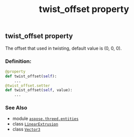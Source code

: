﻿---
title: twist_offset property
second_title: Aspose.3D for Python via .NET API References
description: 
type: docs
weight: 220
url: /python-net/aspose.threed.entities/linearextrusion/twist_offset/
is_root: false
---

## twist_offset property


The offset that used in twisting, default value is (0, 0, 0).
### Definition:
```python
@property
def twist_offset(self):
    ...
@twist_offset.setter
def twist_offset(self, value):
    ...
```

### See Also
* module [`aspose.threed.entities`](../../)
* class [`LinearExtrusion`](/3d/python-net/aspose.threed.entities/linearextrusion)
* class [`Vector3`](/3d/python-net/aspose.threed.utilities/vector3)
